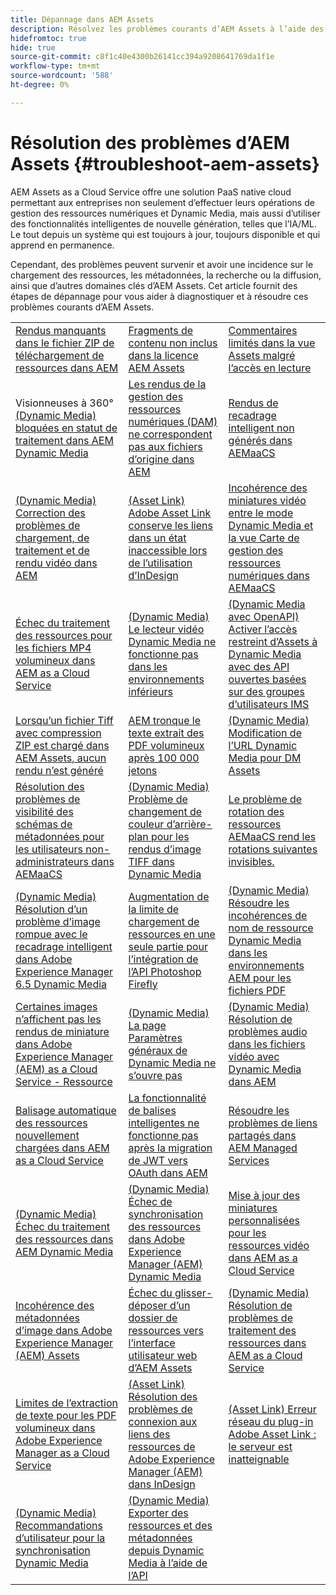 ```yaml
---
title: Dépannage dans AEM Assets
description: Résolvez les problèmes courants d’AEM Assets à l’aide des liens d’article pour les domaines clés d’AEM Assets, tels que les chargements, les métadonnées, la recherche, la diffusion, etc.
hidefromtoc: true
hide: true
source-git-commit: c8f1c40e4300b26141cc394a9208641769da1f1e
workflow-type: tm+mt
source-wordcount: '588'
ht-degree: 0%

---
```



# Résolution des problèmes d’AEM Assets {#troubleshoot-aem-assets}

AEM Assets as a Cloud Service offre une solution PaaS native cloud permettant aux entreprises non seulement d’effectuer leurs opérations de gestion des ressources numériques et Dynamic Media, mais aussi d’utiliser des fonctionnalités intelligentes de nouvelle génération, telles que l’IA/ML. Le tout depuis un système qui est toujours à jour, toujours disponible et qui apprend en permanence.

Cependant, des problèmes peuvent survenir et avoir une incidence sur le chargement des ressources, les métadonnées, la recherche ou la diffusion, ainsi que d’autres domaines clés d’AEM Assets. Cet article fournit des étapes de dépannage pour vous aider à diagnostiquer et à résoudre ces problèmes courants d’AEM Assets.

<table>
  <tbody>
  <tr>
    <td><a href="https://experienceleague.adobe.com/en/docs/experience-cloud-kcs/kbarticles/ka-27140">Rendus manquants dans le fichier ZIP de téléchargement de ressources dans AEM</a> </td>
    <td><a href="https://experienceleague.adobe.com/en/docs/experience-cloud-kcs/kbarticles/ka-26616">Fragments de contenu non inclus dans la licence AEM Assets</a> </td>
    <td><a href="https://experienceleague.adobe.com/en/docs/experience-cloud-kcs/kbarticles/ka-26928">Commentaires limités dans la vue Assets malgré l’accès en lecture</a> </td> 
    </tr>
    <tr>
    <td>Visionneuses à 360° <a href="https://experienceleague.adobe.com/en/docs/experience-cloud-kcs/kbarticles/ka-26715">(Dynamic Media) bloquées en statut de traitement dans AEM Dynamic Media</a> </td>
    <td><a href="https://experienceleague.adobe.com/en/docs/experience-cloud-kcs/kbarticles/ka-26639">Les rendus de la gestion des ressources numériques (DAM) ne correspondent pas aux fichiers d’origine dans AEM</a> </td>
    <td><a href="https://experienceleague.adobe.com/en/docs/experience-cloud-kcs/kbarticles/ka-26873">Rendus de recadrage intelligent non générés dans AEMaaCS</a> </td> 
    </tr>
    <tr>
    <td><a href="https://experienceleague.adobe.com/en/docs/experience-cloud-kcs/kbarticles/ka-26533">(Dynamic Media) Correction des problèmes de chargement, de traitement et de rendu vidéo dans AEM</a> </td>
    <td><a href="https://experienceleague.adobe.com/en/docs/experience-cloud-kcs/kbarticles/ka-26922">(Asset Link) Adobe Asset Link conserve les liens dans un état inaccessible lors de l’utilisation d’InDesign</a> </td>
    <td><a href="https://experienceleague.adobe.com/en/docs/experience-cloud-kcs/kbarticles/ka-26677">Incohérence des miniatures vidéo entre le mode Dynamic Media et la vue Carte de gestion des ressources numériques dans AEMaaCS</a> </td> 
    </tr>
    <tr>
  <td><a href="https://experienceleague.adobe.com/en/docs/experience-cloud-kcs/kbarticles/ka-26610">Échec du traitement des ressources pour les fichiers MP4 volumineux dans AEM as a Cloud Service</a></td>
  <td><a href="https://experienceleague.adobe.com/en/docs/experience-cloud-kcs/kbarticles/ka-26871">(Dynamic Media) Le lecteur vidéo Dynamic Media ne fonctionne pas dans les environnements inférieurs</a></td>
  <td><a href="https://experienceleague.adobe.com/en/docs/experience-cloud-kcs/kbarticles/ka-26103">(Dynamic Media avec OpenAPI) Activer l’accès restreint d’Assets à Dynamic Media avec des API ouvertes basées sur des groupes d’utilisateurs IMS</a></td>
</tr>
<tr>
  <td><a href="https://experienceleague.adobe.com/en/docs/experience-cloud-kcs/kbarticles/ka-23916">Lorsqu’un fichier Tiff avec compression ZIP est chargé dans AEM Assets, aucun rendu n’est généré</a></td>
  <td><a href="https://experienceleague.adobe.com/en/docs/experience-cloud-kcs/kbarticles/ka-26785">AEM tronque le texte extrait des PDF volumineux après 100 000 jetons</a></td>
  <td><a href="https://experienceleague.adobe.com/en/docs/experience-cloud-kcs/kbarticles/ka-17628">(Dynamic Media) Modification de l’URL Dynamic Media pour DM Assets</a></td>
</tr>
<tr>
  <td><a href="https://experienceleague.adobe.com/en/docs/experience-cloud-kcs/kbarticles/ka-26655">Résolution des problèmes de visibilité des schémas de métadonnées pour les utilisateurs non-administrateurs dans AEMaaCS</a></td>
  <td><a href="https://experienceleague.adobe.com/en/docs/experience-cloud-kcs/kbarticles/ka-26637">(Dynamic Media) Problème de changement de couleur d’arrière-plan pour les rendus d’image TIFF dans Dynamic Media</a></td>
  <td><a href="https://experienceleague.adobe.com/en/docs/experience-cloud-kcs/kbarticles/ka-26528">Le problème de rotation des ressources AEMaaCS rend les rotations suivantes invisibles.</a></td>
</tr>
<tr>
  <td><a href="https://experienceleague.adobe.com/en/docs/experience-cloud-kcs/kbarticles/ka-26367">(Dynamic Media) Résolution d’un problème d’image rompue avec le recadrage intelligent dans Adobe Experience Manager 6.5 Dynamic Media</a></td>
  <td><a href="https://experienceleague.adobe.com/en/docs/experience-cloud-kcs/kbarticles/ka-26450">Augmentation de la limite de chargement de ressources en une seule partie pour l’intégration de l’API Photoshop Firefly</a></td>
  <td><a href="https://experienceleague.adobe.com/en/docs/experience-cloud-kcs/kbarticles/ka-26461">(Dynamic Media) Résoudre les incohérences de nom de ressource Dynamic Media dans les environnements AEM pour les fichiers PDF</a></td>
</tr>
<tr>
  <td><a href="https://experienceleague.adobe.com/en/docs/experience-cloud-kcs/kbarticles/ka-26233">Certaines images n’affichent pas les rendus de miniature dans Adobe Experience Manager (AEM) as a Cloud Service - Ressource</a></td>
  <td><a href="https://experienceleague.adobe.com/en/docs/experience-cloud-kcs/kbarticles/ka-25294">(Dynamic Media) La page Paramètres généraux de Dynamic Media ne s’ouvre pas</a></td>
  <td><a href="https://experienceleague.adobe.com/en/docs/experience-cloud-kcs/kbarticles/ka-26197">(Dynamic Media) Résolution de problèmes audio dans les fichiers vidéo avec Dynamic Media dans AEM</a></td>
</tr>
<tr>
  <td><a href="https://experienceleague.adobe.com/en/docs/experience-cloud-kcs/kbarticles/ka-25925">Balisage automatique des ressources nouvellement chargées dans AEM as a Cloud Service</a></td>
  <td><a href="https://experienceleague.adobe.com/en/docs/experience-cloud-kcs/kbarticles/ka-25889">La fonctionnalité de balises intelligentes ne fonctionne pas après la migration de JWT vers OAuth dans AEM</a></td>
  <td><a href="https://experienceleague.adobe.com/en/docs/experience-cloud-kcs/kbarticles/ka-25903">Résoudre les problèmes de liens partagés dans AEM Managed Services</a></td>
</tr>
<tr>
  <td><a href="https://experienceleague.adobe.com/en/docs/experience-cloud-kcs/kbarticles/ka-25607">(Dynamic Media) Échec du traitement des ressources dans AEM Dynamic Media</a></td>
  <td><a href="https://experienceleague.adobe.com/en/docs/experience-cloud-kcs/kbarticles/ka-25885">(Dynamic Media) Échec de synchronisation des ressources dans Adobe Experience Manager (AEM) Dynamic Media</a></td>
  <td><a href="https://experienceleague.adobe.com/en/docs/experience-cloud-kcs/kbarticles/ka-25829">Mise à jour des miniatures personnalisées pour les ressources vidéo dans AEM as a Cloud Service</a></td>
</tr>
<tr>
  <td><a href="https://experienceleague.adobe.com/en/docs/experience-cloud-kcs/kbarticles/ka-25828">Incohérence des métadonnées d’image dans Adobe Experience Manager (AEM) Assets</a></td>
  <td><a href="https://experienceleague.adobe.com/en/docs/experience-cloud-kcs/kbarticles/ka-21865">Échec du glisser-déposer d’un dossier de ressources vers l’interface utilisateur web d’AEM Assets</a></td>
  <td><a href="https://experienceleague.adobe.com/en/docs/experience-cloud-kcs/kbarticles/ka-25525">(Dynamic Media) Résolution de problèmes de traitement des ressources dans AEM as a Cloud Service</a></td>
</tr>
<tr>
  <td><a href="https://experienceleague.adobe.com/en/docs/experience-cloud-kcs/kbarticles/ka-25518">Limites de l’extraction de texte pour les PDF volumineux dans Adobe Experience Manager as a Cloud Service</a></td>
  <td><a href="https://experienceleague.adobe.com/en/docs/experience-cloud-kcs/kbarticles/ka-25562">(Asset Link) Résolution des problèmes de connexion aux liens des ressources de Adobe Experience Manager (AEM) dans InDesign</a></td>
  <td><a href="https://experienceleague.adobe.com/en/docs/experience-cloud-kcs/kbarticles/ka-25506">(Asset Link) Erreur réseau du plug-in Adobe Asset Link : le serveur est inatteignable</a></td>
</tr>
<tr>
  <td><a href="https://experienceleague.adobe.com/en/docs/experience-cloud-kcs/kbarticles/ka-25471">(Dynamic Media) Recommandations d’utilisateur pour la synchronisation Dynamic Media</a></td>
  <td><a href="https://experienceleague.adobe.com/en/docs/experience-cloud-kcs/kbarticles/ka-26902">(Dynamic Media) Exporter des ressources et des métadonnées depuis Dynamic Media à l’aide de l’API</a></td>
  <td></td>
</tr>

</tbody>
  <table>


